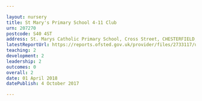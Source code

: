 ```yaml
---

layout: nursery
title: St Mary's Primary School 4-11 Club
urn: 207270
postcode: S40 4ST
address: St. Marys Catholic Primary School, Cross Street, CHESTERFIELD, Derbyshire, S40 4ST
latestReportUrl: https://reports.ofsted.gov.uk/provider/files/2733117/urn/207270.pdf
teaching: 2
development: 2
leadership: 2
outcomes: 0
overall: 2
date: 01 April 2018 
datePublish: 4 October 2017

---
```

